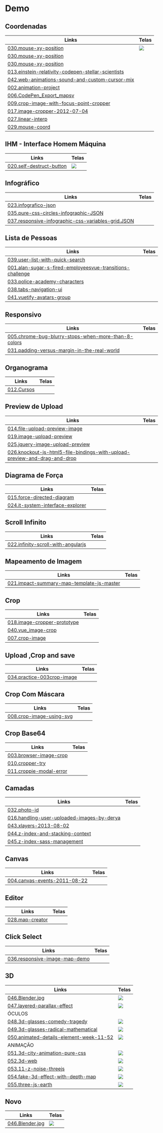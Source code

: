 # Demo

## Coordenadas

|Links        |Telas        |
|---          |---          |
| [030.mouse-xy-position](https://renatomportugal.github.io/template/030.mouse-xy-position/) | <img src="images/030.mouse-xy-position.png"/> |
| [030.mouse-xy-position](https://renatomportugal.github.io/template/030.mouse-xy-position/) ||
| [030.mouse-xy-position](https://renatomportugal.github.io/template/030.mouse-xy-position/) ||
| [013.einstein-relativity-codepen-stellar-scientists](https://renatomportugal.github.io/template/013.einstein-relativity-codepen-stellar-scientists/) ||
| [042.web-animations-sound-and-custom-cursor-mix](https://renatomportugal.github.io/template/042.web-animations-sound-and-custom-cursor-mix/) ||
| [002.animation-project](https://renatomportugal.github.io/template/002.animation-project/) ||
| [006.CodePen_Export_mapsv](https://renatomportugal.github.io/template/006.CodePen_Export_mapsv/) ||
| [009.crop-image-with-focus-point-cropper](https://renatomportugal.github.io/template/009.crop-image-with-focus-point-cropper/) ||
| [017.image-cropper-2012-07-04](https://renatomportugal.github.io/template/017.image-cropper-2012-07-04/) ||
| [027.linear-interp](https://renatomportugal.github.io/template/027.linear-interp/) ||
| [029.mouse-coord](https://renatomportugal.github.io/template/029.mouse-coord/) ||

## IHM - Interface Homem Máquina

|Links        |Telas        |
|---          |---          |
| [020.self-destruct-button](https://renatomportugal.github.io/template/020.self-destruct-button/) | <img src="images/020.self-destruct-button.jpg"/> |

## Infográfico

|Links        |Telas        |
|---          |---          |
| [023.infografico-json](https://renatomportugal.github.io/template/023.infografico-json/) | |
| [035.pure-css-circles-infographic-JSON](https://renatomportugal.github.io/template/035.pure-css-circles-infographic-JSON/) | |
| [037.responsive-infographic-css-variables-grid.JSON](https://renatomportugal.github.io/template/037.responsive-infographic-css-variables-grid.JSON/) | |

## Lista de Pessoas

|Links        |Telas        |
|---          |---          |
| [039.user-list-with-quick-search](https://renatomportugal.github.io/template/039.user-list-with-quick-search/) ||
| [001.alan-sugar-s-fired-employeesvue-transitions-challenge](https://renatomportugal.github.io/template/001.alan-sugar-s-fired-employeesvue-transitions-challenge/) ||
| [033.police-academy-characters](https://renatomportugal.github.io/template/033.police-academy-characters/) ||
| [038.tabs-navigation-ui](https://renatomportugal.github.io/template/038.tabs-navigation-ui/) ||
| [041.vuetify-avatars-group](https://renatomportugal.github.io/template/041.vuetify-avatars-group/) ||

## Responsivo

|Links        |Telas        |
|---          |---          |
| [005.chrome-bug-blurry-stops-when-more-than-8-colors](https://renatomportugal.github.io/template/005.chrome-bug-blurry-stops-when-more-than-8-colors/) ||
| [031.padding-versus-margin-in-the-real-world](https://renatomportugal.github.io/template/031.padding-versus-margin-in-the-real-world/) ||

## Organograma

|Links        |Telas        |
|---          |---          |
| [012.Cursos](https://renatomportugal.github.io/template/012.Cursos/) ||

## Preview de Upload

|Links        |Telas        |
|---          |---          |
| [014.file-upload-preview-image](https://renatomportugal.github.io/template/014.file-upload-preview-image/) ||
| [019.image-upload-preview](https://renatomportugal.github.io/template/019.image-upload-preview/) ||
| [025.jquery-image-upload-preview](https://renatomportugal.github.io/template/025.jquery-image-upload-preview/) ||
| [026.knockout-js-html5-file-bindings-with-upload-preview-and-drag-and-drop](https://renatomportugal.github.io/template/026.knockout-js-html5-file-bindings-with-upload-preview-and-drag-and-drop/) ||

## Diagrama de Força

|Links        |Telas        |
|---          |---          |
| [015.force-directed-diagram](https://renatomportugal.github.io/template/015.force-directed-diagram/) ||
| [024.it-system-interface-explorer](https://renatomportugal.github.io/template/024.it-system-interface-explorer/) ||

## Scroll Infinito

|Links        |Telas        |
|---          |---          |
| [022.infinity-scroll-with-angularjs](https://renatomportugal.github.io/template/022.infinity-scroll-with-angularjs/) ||

## Mapeamento de Imagem

|Links        |Telas        |
|---          |---          |
| [021.impact-summary-map-template-js-master](https://renatomportugal.github.io/template/021.impact-summary-map-template-js-master/) ||

## Crop

|Links        |Telas        |
|---          |---          |
| [018.image-cropper-prototype](https://renatomportugal.github.io/template/018.image-cropper-prototype/) ||
| [040.vue_image-crop](https://renatomportugal.github.io/template/040.vue_image-crop/) ||
| [007.crop-image](https://renatomportugal.github.io/template/007.crop-image/) ||

## Upload ,Crop and save

|Links        |Telas        |
|---          |---          |
| [034.practice-003crop-image](https://renatomportugal.github.io/template/034.practice-003crop-image/) ||

## Crop Com Máscara

|Links        |Telas        |
|---          |---          |
| [008.crop-image-using-svg](https://renatomportugal.github.io/template/008.crop-image-using-svg/) ||

## Crop Base64

|Links        |Telas        |
|---          |---          |
| [003.browser-image-crop](https://renatomportugal.github.io/template/003.browser-image-crop/) ||
| [010.cropper-try](https://renatomportugal.github.io/template/010.cropper-try/) ||
| [011.croppie-modal-error](https://renatomportugal.github.io/template/011.croppie-modal-error/) ||

## Camadas

|Links        |Telas        |
|---          |---          |
| [032.photo-id](https://renatomportugal.github.io/template/032.photo-id/) ||
| [016.handling-user-uploaded-images-by-derya](https://renatomportugal.github.io/template/016.handling-user-uploaded-images-by-derya/) ||
| [043.xlayers-2013-08-02](https://renatomportugal.github.io/template/043.xlayers-2013-08-02/) ||
| [044.z-index-and-stacking-context](https://renatomportugal.github.io/template/044.z-index-and-stacking-context/) ||
| [045.z-index-sass-management](https://renatomportugal.github.io/template/045.z-index-sass-management/) ||

## Canvas

|Links        |Telas        |
|---          |---          |
| [004.canvas-events-2011-08-22](https://renatomportugal.github.io/template/004.canvas-events-2011-08-22/) ||

## Editor

|Links        |Telas        |
|---          |---          |
| [028.map-creator](https://renatomportugal.github.io/template/028.map-creator/) ||

## Click Select

|Links        |Telas        |
|---          |---          |
| [036.responsive-image-map-demo](https://renatomportugal.github.io/template/036.responsive-image-map-demo/) ||

## 3D

|Links        |Telas        |
|---          |---          |
| [046.Blender.jpg](https://renatomportugal.github.io/template/046.Blender/) |<img src="images/046.Blender.jpg"/> |
| [047.layered-parallax-effect](https://renatomportugal.github.io/template/047.layered-parallax-effect/) |<img src="images/047.layered-parallax-effect.jpg"/> |
|ÓCULOS       |             |
| [048.3d-glasses-comedy-tragedy](https://renatomportugal.github.io/template/048.3d-glasses-comedy-tragedy/) |<img src="images/048.3d-glasses-comedy-tragedy.jpg"/> |
| [049.3d-glasses-radical-mathematical](https://renatomportugal.github.io/template/049.3d-glasses-radical-mathematical/) |<img src="images/049.3d-glasses-radical-mathematical.jpg"/> |
| [050.animated-details-element-week-11-52](https://renatomportugal.github.io/template/050.animated-details-element-week-11-52/) |<img src="images/050.animated-details-element-week-11-52.jpg"/> |
|ANIMAÇÃO     |             |
| [051.3d-city-animation-pure-css](https://renatomportugal.github.io/template/051.3d-city-animation-pure-css/) |<img src="images/051.3d-city-animation-pure-css.gif"/> |
| [052.3d-web](https://renatomportugal.github.io/template/052.3d-web/) |<img src="images/052.3d-web.gif"/> |
| [053.11-z-noise-threejs](https://renatomportugal.github.io/template/053.11-z-noise-threejs/) |<img src="images/053.11-z-noise-threejs.jpg"/> |
| [054.fake-3d-effect-with-depth-map](https://renatomportugal.github.io/template/054.fake-3d-effect-with-depth-map/) |<img src="images/054.fake-3d-effect-with-depth-map.jpg"/> |
| [055.three-js-earth](https://renatomportugal.github.io/template/055.three-js-earth/) |<img src="images/055.three-js-earth.jpg"/> |

## Novo

|Links        |Telas        |
|---          |---          |
| [046.Blender.jpg](https://renatomportugal.github.io/template/) |<img src="images/030.mouse-xy-position.png"/> |